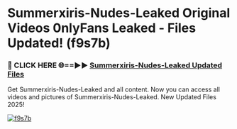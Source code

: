 # Summerxiris-Nudes-Leaked Original Videos 0nlyFans Leaked - Files Updated! (f9s7b)

<h3>🔴 CLICK HERE 🌐==►► <a href="https://tinyurl.com/4mcuefdz" rel="nofollow">Summerxiris-Nudes-Leaked Updated Files</a></h3>

Get Summerxiris-Nudes-Leaked and all content. Now you can access all videos and pictures of Summerxiris-Nudes-Leaked. New Updated Files 2025!

[![f9s7b](https://i.imgur.com/StAQSOY.gif)](https://tinyurl.com/4mcuefdz)
